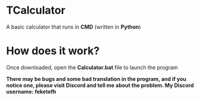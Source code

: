 # TCalculator
A basic calculator that runs in **CMD** (written in **Python**)


# How does it work?
Once downloaded, open the **Calculator.bat** file to launch the program

**There may be bugs and some bad translation in the program, and if you notice one, please visit Discord and tell me about the problem. My Discord username: feketefh**

